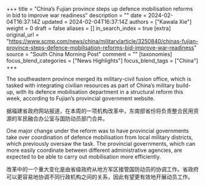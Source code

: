 +++
title = "China’s Fujian province steps up defence mobilisation reforms in bid to improve war readiness"
description = ""
date = 2024-02-04T16:37:14Z
updated = 2024-02-04T16:37:14Z
authors = ["Kawala Xie"]
weight = 0
draft = false
aliases = []
in_search_index = true
[extra]
original_url = "https://www.scmp.com/news/china/military/article/3250840/chinas-fujian-province-steps-defence-mobilisation-reforms-bid-improve-war-readiness"
source = "South China Morning Post"
comment = ""
[taxonomies]
focus_blend_categories = ["News Highlights"]
focus_blend_tags = ["China"]
+++

The southeastern province merged its military-civil fusion office, which is tasked with integrating civilian resources as part of China’s military build-up, with its defence mobilisation department in a structural reform this week, according to Fujian’s provincial government website.

据福建省政府网站报道，在本周的一项机构改革中，东南部省份将负责整合民用资源的军民融合办公室与国防动员部门合并。

One major change under the reform was to have provincial governments take over coordination of defence mobilisation from local military districts, which previously oversaw the task. The provincial governments, which can more easily coordinate between different administrative agencies, are expected to be able to carry out mobilisation more efficiently.

改革中的一个重大变化是由省级政府从地方军区接管国防动员的协调工作。省政府可以更容易地协调不同行政机构之间的关系，因此有望更有效地开展动员工作。
